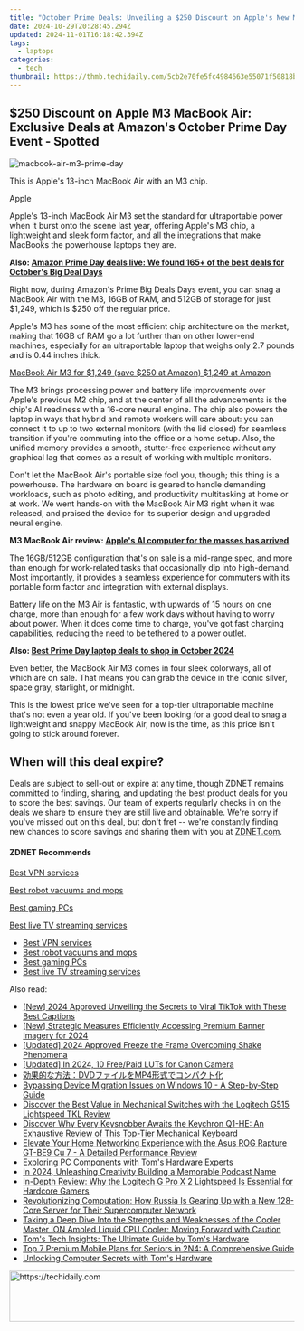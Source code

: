 ```yaml
---
title: "October Prime Deals: Unveiling a $250 Discount on Apple's New M3 MacBook Air at Amazon"
date: 2024-10-29T20:28:45.294Z
updated: 2024-11-01T16:18:42.394Z
tags:
  - laptops
categories:
  - tech
thumbnail: https://thmb.techidaily.com/5cb2e70fe5fc4984663e55071f50818b86ad28c6053861679577418a188e88c7.jpg
---
```


## $250 Discount on Apple M3 MacBook Air: Exclusive Deals at Amazon's October Prime Day Event - Spotted

![macbook-air-m3-prime-day](https://www.zdnet.com/a/img/resize/04cec3e952878abb16dcd5f03c5f2b9332961ebf/2024/10/08/97825fc7-9897-49a6-91c5-87fdc837e739/macbook-air-m3-prime-day.jpg?auto=webp&width=1280)

This is Apple's 13-inch MacBook Air with an M3 chip.

Apple

Apple's 13-inch MacBook Air M3 set the standard for ultraportable power when it burst onto the scene last year, offering Apple's M3 chip, a lightweight and sleek form factor, and all the integrations that make MacBooks the powerhouse laptops they are. 

**Also: [Amazon Prime Day deals live: We found 165+ of the best deals for October's Big Deal Days](https://www.zdnet.com/article/best-amazon-prime-day-deals-2024-10-08/)**

Right now, during Amazon's Prime Big Deals Days event, you can snag a MacBook Air with the M3, 16GB of RAM, and 512GB of storage for just $1,249, which is $250 off the regular price. 

Apple's M3 has some of the most efficient chip architecture on the market, making that 16GB of RAM go a lot further than on other lower-end machines, especially for an ultraportable laptop that weighs only 2.7 pounds and is 0.44 inches thick. 

[MacBook Air M3 for $1,249 (save $250 at Amazon) $1,249 at Amazon](https://buy.geni.us/Proxy.ashx?TSID=368250&GR%5FURL=https%3A%2F%2Fwww.amazon.com%2FApple-2024-MacBook-13-inch-Laptop%2Fdp%2FB0CX24BNQC%3Ftag%3Dzd-buy-button-20%26ascsubtag%3D%5F%5FCOM%5FCLICK%5FID%5F%5F%7C9fd3960f-980b-47a8-a07d-170b9a739480%7Cdtp&dtb=1)

The M3 brings processing power and battery life improvements over Apple's previous M2 chip, and at the center of all the advancements is the chip's AI readiness with a 16-core neural engine. The chip also powers the laptop in ways that hybrid and remote workers will care about: you can connect it to up to two external monitors (with the lid closed) for seamless transition if you're commuting into the office or a home setup. Also, the unified memory provides a smooth, stutter-free experience without any graphical lag that comes as a result of working with multiple monitors.

Don't let the MacBook Air's portable size fool you, though; this thing is a powerhouse. The hardware on board is geared to handle demanding workloads, such as photo editing, and productivity multitasking at home or at work. We went hands-on with the MacBook Air M3 right when it was released, and praised the device for its superior design and upgraded neural engine. 

**M3 MacBook Air review: [Apple's AI computer for the masses has arrived](https://www.zdnet.com/article/m3-macbook-air-review/)**

The 16GB/512GB configuration that's on sale is a mid-range spec, and more than enough for work-related tasks that occasionally dip into high-demand. Most importantly, it provides a seamless experience for commuters with its portable form factor and integration with external displays. 

Battery life on the M3 Air is fantastic, with upwards of 15 hours on one charge, more than enough for a few work days without having to worry about power. When it does come time to charge, you've got fast charging capabilities, reducing the need to be tethered to a power outlet.

**Also: [Best Prime Day laptop deals to shop in October 2024](https://www.zdnet.com/article/best-prime-day-laptop-deals-2024-10-08/)**

Even better, the MacBook Air M3 comes in four sleek colorways, all of which are on sale. That means you can grab the device in the iconic silver, space gray, starlight, or midnight. 

This is the lowest price we've seen for a top-tier ultraportable machine that's not even a year old. If you've been looking for a good deal to snag a lightweight and snappy MacBook Air, now is the time, as this price isn't going to stick around forever.

## When will this deal expire?

Deals are subject to sell-out or expire at any time, though ZDNET remains committed to finding, sharing, and updating the best product deals for you to score the best savings. Our team of experts regularly checks in on the deals we share to ensure they are still live and obtainable. We're sorry if you've missed out on this deal, but don't fret -- we're constantly finding new chances to score savings and sharing them with you at [ZDNET.com](https://www.zdnet.com/). 

#### **ZDNET** Recommends

[Best VPN services](https://www.zdnet.com/article/best-vpn/ "Best VPN services")

[Best robot vacuums and mops](https://www.zdnet.com/article/best-robot-vacuum-mop/ "Best robot vacuums and mops")

[Best gaming PCs](https://www.zdnet.com/article/best-gaming-pc/ "Best gaming PCs")

[Best live TV streaming services](https://www.zdnet.com/article/best-live-tv-streaming-service/ "Best live TV streaming services")

* [Best VPN services](https://www.zdnet.com/article/best-vpn/ "Best VPN services")
* [Best robot vacuums and mops](https://www.zdnet.com/article/best-robot-vacuum-mop/ "Best robot vacuums and mops")
* [Best gaming PCs](https://www.zdnet.com/article/best-gaming-pc/ "Best gaming PCs")
* [Best live TV streaming services](https://www.zdnet.com/article/best-live-tv-streaming-service/ "Best live TV streaming services")

<ins class="adsbygoogle"
     style="display:block"
     data-ad-format="autorelaxed"
     data-ad-client="ca-pub-7571918770474297"
     data-ad-slot="1223367746"></ins>

<ins class="adsbygoogle"
     style="display:block"
     data-ad-client="ca-pub-7571918770474297"
     data-ad-slot="8358498916"
     data-ad-format="auto"
     data-full-width-responsive="true"></ins>

<span class="atpl-alsoreadstyle">Also read:</span>
<div><ul>
<li><a href="https://tiktok-video-files.techidaily.com/new-2024-approved-unveiling-the-secrets-to-viral-tiktok-with-these-best-captions/"><u>[New] 2024 Approved Unveiling the Secrets to Viral TikTok with These Best Captions</u></a></li>
<li><a href="https://fox-direct.techidaily.com/new-strategic-measures-efficiently-accessing-premium-banner-imagery-for-2024/"><u>[New] Strategic Measures Efficiently Accessing Premium Banner Imagery for 2024</u></a></li>
<li><a href="https://article-posts.techidaily.com/updated-2024-approved-freeze-the-frame-overcoming-shake-phenomena/"><u>[Updated] 2024 Approved Freeze the Frame Overcoming Shake Phenomena</u></a></li>
<li><a href="https://fox-links.techidaily.com/updated-in-2024-10-freepaid-luts-for-canon-camera/"><u>[Updated] In 2024, 10 Free/Paid LUTs for Canon Camera</u></a></li>
<li><a href="https://win-marvelous.techidaily.com/1726026684301-dvdmp4/"><u>効果的な方法：DVDファイルをMP4形式でコンパクト化</u></a></li>
<li><a href="https://win-howtos.techidaily.com/bypassing-device-migration-issues-on-windows-10-a-step-by-step-guide/"><u>Bypassing Device Migration Issues on Windows 10 - A Step-by-Step Guide</u></a></li>
<li><a href="https://hardware-reviews.techidaily.com/discover-the-best-value-in-mechanical-switches-with-the-logitech-g515-lightspeed-tkl-review/"><u>Discover the Best Value in Mechanical Switches with the Logitech G515 Lightspeed TKL Review</u></a></li>
<li><a href="https://hardware-reviews.techidaily.com/discover-why-every-keysnobber-awaits-the-keychron-q1-he-an-exhaustive-review-of-this-top-tier-mechanical-keyboard/"><u>Discover Why Every Keysnobber Awaits the Keychron Q1-HE: An Exhaustive Review of This Top-Tier Mechanical Keyboard</u></a></li>
<li><a href="https://hardware-reviews.techidaily.com/elevate-your-home-networking-experience-with-the-asus-rog-rapture-gt-be9-cu-7-a-detailed-performance-review/"><u>Elevate Your Home Networking Experience with the Asus ROG Rapture GT-BE9 Cu 7 - A Detailed Performance Review</u></a></li>
<li><a href="https://hardware-reviews.techidaily.com/exploring-pc-components-with-toms-hardware-experts/"><u>Exploring PC Components with Tom's Hardware Experts</u></a></li>
<li><a href="https://some-approaches.techidaily.com/in-2024-unleashing-creativity-building-a-memorable-podcast-name/"><u>In 2024, Unleashing Creativity Building a Memorable Podcast Name</u></a></li>
<li><a href="https://hardware-reviews.techidaily.com/in-depth-review-why-the-logitech-g-pro-x-2-lightspeed-is-essential-for-hardcore-gamers/"><u>In-Depth Review: Why the Logitech G Pro X 2 Lightspeed Is Essential for Hardcore Gamers</u></a></li>
<li><a href="https://audio-shaping.techidaily.com/revolutionizing-computation-how-russia-is-gearing-up-with-a-new-128-core-server-for-their-supercomputer-network/"><u>Revolutionizing Computation: How Russia Is Gearing Up with a New 128-Core Server for Their Supercomputer Network</u></a></li>
<li><a href="https://hardware-reviews.techidaily.com/taking-a-deep-dive-into-the-strengths-and-weaknesses-of-the-cooler-master-ion-amoled-liquid-cpu-cooler-moving-forward-with-caution/"><u>Taking a Deep Dive Into the Strengths and Weaknesses of the Cooler Master ION Amoled Liquid CPU Cooler: Moving Forward with Caution</u></a></li>
<li><a href="https://hardware-reviews.techidaily.com/toms-tech-insights-the-ultimate-guide-by-toms-hardware/"><u>Tom's Tech Insights: The Ultimate Guide by Tom's Hardware</u></a></li>
<li><a href="https://buynow-help.techidaily.com/top-7-premium-mobile-plans-for-seniors-in-2n4-a-comprehensive-guide/"><u>Top 7 Premium Mobile Plans for Seniors in 2N4: A Comprehensive Guide</u></a></li>
<li><a href="https://hardware-reviews.techidaily.com/unlocking-computer-secrets-with-toms-hardware/"><u>Unlocking Computer Secrets with Tom's Hardware</u></a></li>
</ul></div>

<!-- affiliate ads begin -->
<a href="https://appsumo.8odi.net/c/5597632/2132162/7443" target="_top" id="2132162">
  <img src="//a.impactradius-go.com/display-ad/7443-2132162" border="0" alt="https://techidaily.com" width="728" height="90"/>
</a>
<img height="0" width="0" src="https://appsumo.8odi.net/i/5597632/2132162/7443" style="position:absolute;visibility:hidden;" border="0" />
<!-- affiliate ads end -->

